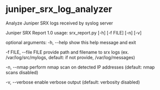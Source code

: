 # juniper_srx_log_analyzer
Analyze Juniper SRX logs received by syslog server

Juniper SRX Report 1.0
usage: srx_report.py [-h] [-f FILE] [-n] [-v]

optional arguments:
  -h, --help            show this help message and exit
  
  -f FILE, --file FILE  provide path and filename to srx logs (ex. /var/log/src/mylogs, default: if not provide, /var/log/messages)
  
  -n, --nmap            perform nmap scan on detected IP addresses (default: nmap scans disabled)
  
  -v, --verbose         enable verbose output (default: verbosity disabled)
